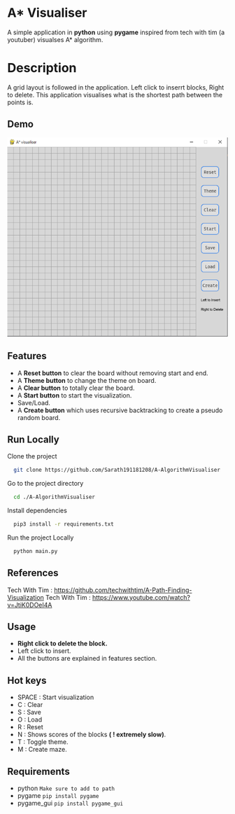 # A\* Visualiser

A simple application in **python** using **pygame** inspired from tech with tim (a youtuber) visualses A\* algorithm.

# Description

A grid layout is followed in the application. Left click to inserrt blocks, Right to delete. This application visualises what is the shortest path between the points is.

## Demo

![Image](https://github.com/Sarath191181208/A-AlgorithmVisualiser/blob/master/images/Screenshot.png)

## Features

- A **Reset button** to clear the board without removing start and end.
- A **Theme button** to change the theme on board.
- A **Clear button** to totally clear the board.
- A **Start button** to start the visualization.
- Save/Load.
- A **Create button** which uses recursive backtracking to create a pseudo random board.

## Run Locally

Clone the project

```bash
  git clone https://github.com/Sarath191181208/A-AlgorithmVisualiser
```

Go to the project directory

```bash
  cd ./A-AlgorithmVisualiser
```

Install dependencies

```bash
  pip3 install -r requirements.txt
```

Run the project Locally

```bash
  python main.py
```

## References

Tech With Tim : https://github.com/techwithtim/A-Path-Finding-Visualization
Tech With Tim : https://www.youtube.com/watch?v=JtiK0DOeI4A

## Usage

- **Right click to delete the block.**
- Left click to insert.
- All the buttons are explained in features section.

## Hot keys

- SPACE : Start visualization
- C : Clear
- S : Save
- O : Load
- R : Reset
- N : Shows scores of the blocks **( ! extremely slow)**.
- T : Toggle theme.
- M : Create maze.

## Requirements

- python `Make sure to add to path`
- pygame `pip install pygame`
- pygame_gui `pip install pygame_gui`
